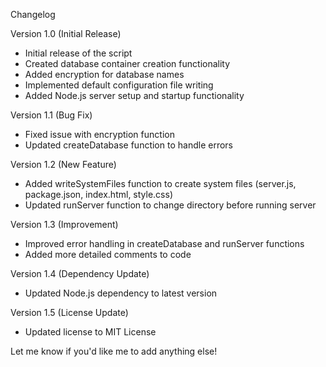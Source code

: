 Changelog

Version 1.0 (Initial Release)

- Initial release of the script
- Created database container creation functionality
- Added encryption for database names
- Implemented default configuration file writing
- Added Node.js server setup and startup functionality

Version 1.1 (Bug Fix)

- Fixed issue with encryption function
- Updated createDatabase function to handle errors

Version 1.2 (New Feature)

- Added writeSystemFiles function to create system files (server.js, package.json, index.html, style.css)
- Updated runServer function to change directory before running server

Version 1.3 (Improvement)

- Improved error handling in createDatabase and runServer functions
- Added more detailed comments to code

Version 1.4 (Dependency Update)

- Updated Node.js dependency to latest version

Version 1.5 (License Update)

- Updated license to MIT License

Let me know if you'd like me to add anything else!